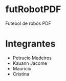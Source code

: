 # futRobotPDF
Futebol de robôs PDF

# Integrantes

- Petrucio Medeiros
- Kauann Jacome
- Maurício
- Cristina


